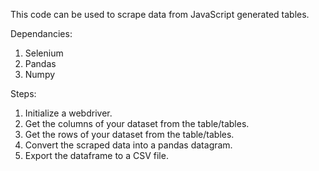 This code can be used to scrape data from JavaScript generated tables.

Dependancies:

1. Selenium
2. Pandas
3. Numpy

Steps:

1. Initialize a webdriver.
2. Get the columns of your dataset from the table/tables.
3. Get the rows of your dataset from the table/tables.
4. Convert the scraped data into a pandas datagram.
5. Export the dataframe to a CSV file.

